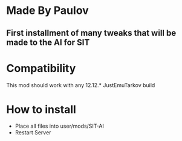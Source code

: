 # Made By Paulov

## First installment of many tweaks that will be made to the AI for SIT

# Compatibility
This mod should work with any 12.12.* JustEmuTarkov build

# How to install
- Place all files into user/mods/SIT-AI
- Restart Server